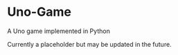 # Uno-Game
A Uno game implemented in Python

Currently a placeholder but may be updated in the future.
